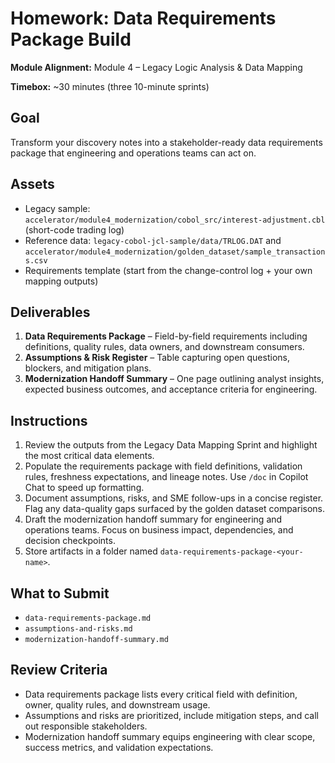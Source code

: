 # Homework: Data Requirements Package Build

**Module Alignment:** Module 4 – Legacy Logic Analysis & Data Mapping

**Timebox:** ~30 minutes (three 10-minute sprints)

## Goal

Transform your discovery notes into a stakeholder-ready data requirements package that engineering and operations teams can act on.

## Assets

- Legacy sample: `accelerator/module4_modernization/cobol_src/interest-adjustment.cbl` (short-code trading log)
- Reference data: `legacy-cobol-jcl-sample/data/TRLOG.DAT` and `accelerator/module4_modernization/golden_dataset/sample_transactions.csv`
- Requirements template (start from the change-control log + your own mapping outputs)

## Deliverables

1. **Data Requirements Package** – Field-by-field requirements including definitions, quality rules, data owners, and downstream consumers.
2. **Assumptions & Risk Register** – Table capturing open questions, blockers, and mitigation plans.
3. **Modernization Handoff Summary** – One page outlining analyst insights, expected business outcomes, and acceptance criteria for engineering.

## Instructions

1. Review the outputs from the Legacy Data Mapping Sprint and highlight the most critical data elements.
2. Populate the requirements package with field definitions, validation rules, freshness expectations, and lineage notes. Use `/doc` in Copilot Chat to speed up formatting.
3. Document assumptions, risks, and SME follow-ups in a concise register. Flag any data-quality gaps surfaced by the golden dataset comparisons.
4. Draft the modernization handoff summary for engineering and operations teams. Focus on business impact, dependencies, and decision checkpoints.
5. Store artifacts in a folder named `data-requirements-package-<your-name>`.

## What to Submit

- `data-requirements-package.md`
- `assumptions-and-risks.md`
- `modernization-handoff-summary.md`

## Review Criteria

- Data requirements package lists every critical field with definition, owner, quality rules, and downstream usage.
- Assumptions and risks are prioritized, include mitigation steps, and call out responsible stakeholders.
- Modernization handoff summary equips engineering with clear scope, success metrics, and validation expectations.
